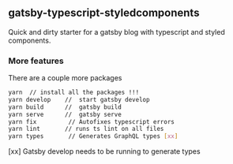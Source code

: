 ## gatsby-typescript-styledcomponents

Quick and dirty starter for a gatsby blog with typescript and styled components.

### More features

There are a couple more packages



```bash
yarn  // install all the packages !!!
yarn develop    //  start gatsby develop
yarn build      //  gatsby build
yarn serve      //  gatsby serve
yarn fix         // Autofixes typescript errors
yarn lint       // runs ts lint on all files
yarn types       // Generates GraphQL types [xx]

```
[xx] Gatsby develop needs to be running to generate types


